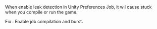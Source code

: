 When enable leak detection in Unity Preferences Job, it wil cause stuck when you compile or run the game.

Fix : Enable job compilation and burst.